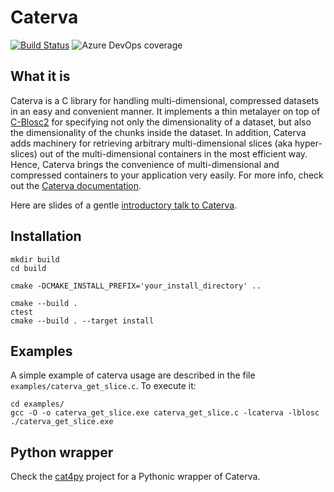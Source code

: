# Caterva

[![Build Status](https://dev.azure.com/blosc/caterva/_apis/build/status/caterva?branchName=master)](https://dev.azure.com/blosc/caterva/_build/latest?definitionId=3&branchName=master)
![Azure DevOps coverage](https://img.shields.io/azure-devops/coverage/Blosc/Caterva/3)

## What it is

Caterva is a C library for handling multi-dimensional, compressed datasets in an easy and convenient manner.  It implements a thin metalayer on top of [C-Blosc2](https://github.com/Blosc/c-blosc2) for specifying not only the dimensionality of a dataset, but also the dimensionality of the chunks inside the dataset.  In addition, Caterva adds machinery for retrieving arbitrary multi-dimensional slices (aka hyper-slices) out of the multi-dimensional containers in the most efficient way.  Hence, Caterva brings the convenience of multi-dimensional and compressed containers to your application very easily.  For more info, check out the [Caterva documentation](https://caterva.readthedocs.io).
  
Here are slides of a gentle [introductory talk to Caterva](http://blosc.org/docs/Caterva-HDF5-Workshop.pdf).

## Installation

```
mkdir build
cd build
```
```
cmake -DCMAKE_INSTALL_PREFIX='your_install_directory' ..
```
```
cmake --build .
ctest
cmake --build . --target install
```

## Examples

A simple example of caterva usage are described in the file `examples/caterva_get_slice.c`. To execute it:

```
cd examples/
gcc -O -o caterva_get_slice.exe caterva_get_slice.c -lcaterva -lblosc
./caterva_get_slice.exe
```

## Python wrapper

Check the [cat4py](https://github.com/Blosc/cat4py) project for a Pythonic wrapper of Caterva.
